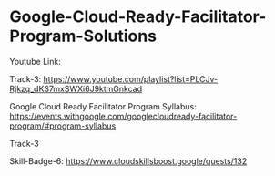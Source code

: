 # Google-Cloud-Ready-Facilitator-Program-Solutions


Youtube Link:

Track-3: https://www.youtube.com/playlist?list=PLCJv-Rjkzq_dKS7mxSWXi6J9ktmGnkcad


Google Cloud Ready Facilitator Program Syllabus: https://events.withgoogle.com/googlecloudready-facilitator-program/#program-syllabus

Track-3 

Skill-Badge-6: https://www.cloudskillsboost.google/quests/132
